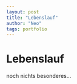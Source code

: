 ```yaml
---
layout: post
title: "Lebenslauf"
author: "Neo"
tags: portfolio
---
```



# Lebenslauf

noch nichts besonderes...